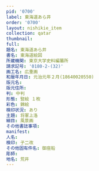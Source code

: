 ```yaml
---
pid: '0700'
label: 東海道あら井
order: '0700'
layout: nishikie_item
collection: qatar
thumbnail: 
full: 
題名: 東海道あら井
書名: 東海道絵図
所蔵機関: 東京大学史料編纂所
請求記号: '0180-2-(32)'
画工名: 広重画
和暦年月日: 元治元年２月(18640020550)
版元名: 
版元住所: 
判: 中判
形態: 竪絵 １枚
彩色: 錦絵
検印状況: あり
主題: 将軍上洛
細目: 風景画
その他書誌事項: 
manifest: 
人名: 
検印: 子二改
その他固有件名: 御座船
彫師: 
地名: 荒井
---
```

